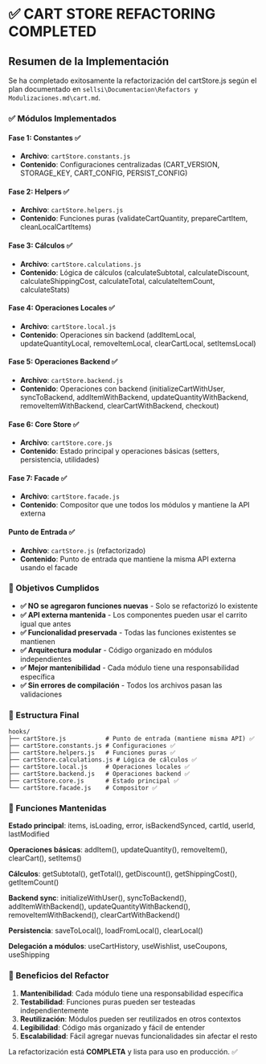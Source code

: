 # ✅ CART STORE REFACTORING COMPLETED

## Resumen de la Implementación

Se ha completado exitosamente la refactorización del cartStore.js según el plan documentado en `sellsi\Documentacion\Refactors y Modulizaciones.md\cart.md`.

### ✅ Módulos Implementados

#### **Fase 1: Constantes** ✅
- **Archivo**: `cartStore.constants.js`
- **Contenido**: Configuraciones centralizadas (CART_VERSION, STORAGE_KEY, CART_CONFIG, PERSIST_CONFIG)

#### **Fase 2: Helpers** ✅
- **Archivo**: `cartStore.helpers.js`
- **Contenido**: Funciones puras (validateCartQuantity, prepareCartItem, cleanLocalCartItems)

#### **Fase 3: Cálculos** ✅
- **Archivo**: `cartStore.calculations.js`
- **Contenido**: Lógica de cálculos (calculateSubtotal, calculateDiscount, calculateShippingCost, calculateTotal, calculateItemCount, calculateStats)

#### **Fase 4: Operaciones Locales** ✅
- **Archivo**: `cartStore.local.js`
- **Contenido**: Operaciones sin backend (addItemLocal, updateQuantityLocal, removeItemLocal, clearCartLocal, setItemsLocal)

#### **Fase 5: Operaciones Backend** ✅
- **Archivo**: `cartStore.backend.js`
- **Contenido**: Operaciones con backend (initializeCartWithUser, syncToBackend, addItemWithBackend, updateQuantityWithBackend, removeItemWithBackend, clearCartWithBackend, checkout)

#### **Fase 6: Core Store** ✅
- **Archivo**: `cartStore.core.js`
- **Contenido**: Estado principal y operaciones básicas (setters, persistencia, utilidades)

#### **Fase 7: Facade** ✅
- **Archivo**: `cartStore.facade.js`
- **Contenido**: Compositor que une todos los módulos y mantiene la API externa

#### **Punto de Entrada** ✅
- **Archivo**: `cartStore.js` (refactorizado)
- **Contenido**: Punto de entrada que mantiene la misma API externa usando el facade

### 🎯 Objetivos Cumplidos

- **✅ NO se agregaron funciones nuevas** - Solo se refactorizó lo existente
- **✅ API externa mantenida** - Los componentes pueden usar el carrito igual que antes
- **✅ Funcionalidad preservada** - Todas las funciones existentes se mantienen
- **✅ Arquitectura modular** - Código organizado en módulos independientes
- **✅ Mejor mantenibilidad** - Cada módulo tiene una responsabilidad específica
- **✅ Sin errores de compilación** - Todos los archivos pasan las validaciones

### 📁 Estructura Final

```
hooks/
├── cartStore.js           # Punto de entrada (mantiene misma API) ✅
├── cartStore.constants.js # Configuraciones ✅
├── cartStore.helpers.js   # Funciones puras ✅
├── cartStore.calculations.js # Lógica de cálculos ✅
├── cartStore.local.js     # Operaciones locales ✅
├── cartStore.backend.js   # Operaciones backend ✅
├── cartStore.core.js      # Estado principal ✅
└── cartStore.facade.js    # Compositor ✅
```

### 🔧 Funciones Mantenidas

**Estado principal**: items, isLoading, error, isBackendSynced, cartId, userId, lastModified

**Operaciones básicas**: addItem(), updateQuantity(), removeItem(), clearCart(), setItems()

**Cálculos**: getSubtotal(), getTotal(), getDiscount(), getShippingCost(), getItemCount()

**Backend sync**: initializeWithUser(), syncToBackend(), addItemWithBackend(), updateQuantityWithBackend(), removeItemWithBackend(), clearCartWithBackend()

**Persistencia**: saveToLocal(), loadFromLocal(), clearLocal()

**Delegación a módulos**: useCartHistory, useWishlist, useCoupons, useShipping

### 🚀 Beneficios del Refactor

1. **Mantenibilidad**: Cada módulo tiene una responsabilidad específica
2. **Testabilidad**: Funciones puras pueden ser testeadas independientemente
3. **Reutilización**: Módulos pueden ser reutilizados en otros contextos
4. **Legibilidad**: Código más organizado y fácil de entender
5. **Escalabilidad**: Fácil agregar nuevas funcionalidades sin afectar el resto

La refactorización está **COMPLETA** y lista para uso en producción. ✅
